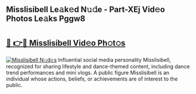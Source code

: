## Misslisibell Le𝚊k𝚎d N𝚞𝚍e - Part-XEj Vid𝚎o Photos Le𝚊ks Pggw8

# <h2><a href="http://fbfhw9.evod.top/?m=Misslisibell">🔗 👉🔴 Misslisibell Vid𝚎o Ph𝚘t𝚘s</a></h2>

[![Misslisibell N𝚞d𝚎s](https://i.imgur.com/8V9OHl7.gif)](http://fbfhw9.evod.top/?m=Misslisibell)
Influential social media personality Misslisibell, recognized for sharing lifestyle and dance-themed content, including dance trend performances and mini vlogs. A public figure Misslisibell is an individual whose actions, beliefs, or achievements are of interest to the public. 
